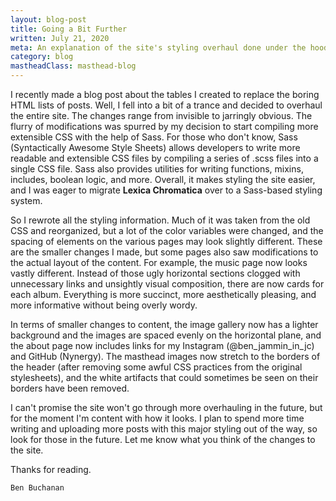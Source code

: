 ```yaml
---
layout: blog-post
title: Going a Bit Further
written: July 21, 2020
meta: An explanation of the site's styling overhaul done under the hood.
category: blog
mastheadClass: masthead-blog
---
```


I recently made a blog post about the tables I created to replace the boring HTML lists of posts. Well, I fell into a bit of a trance and decided to overhaul the entire site. The changes range from invisible to jarringly obvious. The flurry of modifications was spurred by my decision to start compiling more extensible CSS with the help of Sass. For those who don't know, Sass (Syntactically Awesome Style Sheets) allows developers to write more readable and extensible CSS files by compiling a series of .scss files into a single CSS file. Sass also provides utilities for writing functions, mixins, includes, boolean logic, and more. Overall, it makes styling the site easier, and I was eager to migrate **Lexica Chromatica** over to a Sass-based styling system.

So I rewrote all the styling information. Much of it was taken from the old CSS and reorganized, but a lot of the color variables were changed, and the spacing of elements on the various pages may look slightly different. These are the smaller changes I made, but some pages also saw modifications to the actual layout of the content. For example, the music page now looks vastly different. Instead of those ugly horizontal sections clogged with unnecessary links and unsightly visual composition, there are now cards for each album. Everything is more succinct, more aesthetically pleasing, and more informative without being overly wordy.

In terms of smaller changes to content, the image gallery now has a lighter background and the images are spaced evenly on the horizontal plane, and the about page now includes links for my Instagram (@ben\_jammin\_in\_jc) and GitHub (Nynergy). The masthead images now stretch to the borders of the header (after removing some awful CSS practices from the original stylesheets), and the white artifacts that could sometimes be seen on their borders have been removed.

I can't promise the site won't go through more overhauling in the future, but for the moment I'm content with how it looks. I plan to spend more time writing and uploading more posts with this major styling out of the way, so look for those in the future. Let me know what you think of the changes to the site.

Thanks for reading.

	Ben Buchanan

